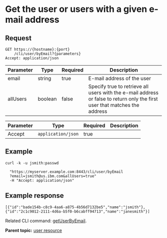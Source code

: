 # Get the user or users with a given e-mail address

## Request

```
GET https://{hostname}:{port}
    /cli/user/byEmail?{parameters}
Accept: application/json

```

|Parameter|Type|Required|Description|
|---------|----|--------|-----------|
|email|string|true|E-mail address of the user|
|allUsers|boolean|false|Specify true to retrieve all users with the e-mail address or false to return only the first user that matches the address|

|Parameter|Type|Required|Description|
|---------|----|--------|-----------|
|Accept|`application/json`|true| |

## Example

```
curl -k -u jsmith:passwd 
   
  "https://myserver.example.com:8443/cli/user/byEmail
  ?email=jsmith@us.ibm.com&allUsers=true" 
  -H "Accept: application/json"

```

## Example response

```
[{"id":"bade154b-c8c9-4aa6-a875-4b56d7132be5","name":"jsmith"},
{"id":"2c1c9012-2111-4d6a-b5f0-b6cabff94713","name":"janesmith"}]
```

Related CLI command: [getUserByEmail](udclient_getuserbyemail.md).

**Parent topic:** [user resource](../../com.ibm.udeploy.api.doc/topics/rest_cli_user.md)

